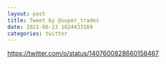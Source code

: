 ```yaml
--- 
layout: post 
title: Tweet by @super_trades 
date: 2021-06-23 1624433169 
categories: twitter 
--- 
```

https://twitter.com/o/status/1407600828660158467